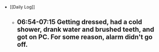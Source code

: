 - [[Daily Log]]
	- 06:54-07:15 Getting dressed, had a cold shower, drank water and brushed teeth, and got on PC. For some reason, alarm didn't go off.
		-